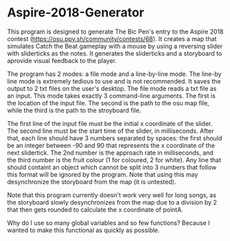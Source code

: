 # Aspire-2018-Generator

This program is designed to generate The Bic Pen's entry to the Aspire 2018 contest (https://osu.ppy.sh/community/contests/68). It creates a map that simulates Catch the Beat gameplay with a mouse by using a reversing slider with sliderticks as the notes. It generates the sliderticks and a storyboard to aprovide visual feedback to the player. 

The program has 2 modes: a file mode and a line-by-line mode. The line-by line mode is extremely tedious to use and is not recommended. It saves the output to 2 txt files on the user's desktop. The file mode reads a txt file as an input. This mode takes exactly 3 command-line arguments. The first is the location of the input file. The second is the path to the osu map file, while the third is the path to the stroyboard file.

The first line of the input file must be the initial x coordinate of the slider. The second line must be the start time of the slider, in milliseconds. After that, each line should have 3 numbers separated by spaces: the first should be an integer between -90 and 90 that represents the x coordinate of the next slidertick. The 2nd number is the approach rate in milliseconds, and the third number is the fruit colour (1 for coloured, 2 for white). Any line that should containt an object which cannot be split into 3 numbers that follow this format will be ignored by the program. Note that using this may desynchronize the storyboard from the map (it is untested).

Note that this program currently doesn't work very well for long songs, as the storyboard slowly desynchronizes from the map due to a division by 2 that then gets rounded to calculate the x coordinate of pointA.
         
Why do I use so many global variables and so few functions? Because I wanted to make this functional as quickly as possible.
